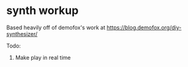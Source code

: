 # synth workup

Based heavily off of demofox's work at https://blog.demofox.org/diy-synthesizer/


Todo:
1) Make play in real time